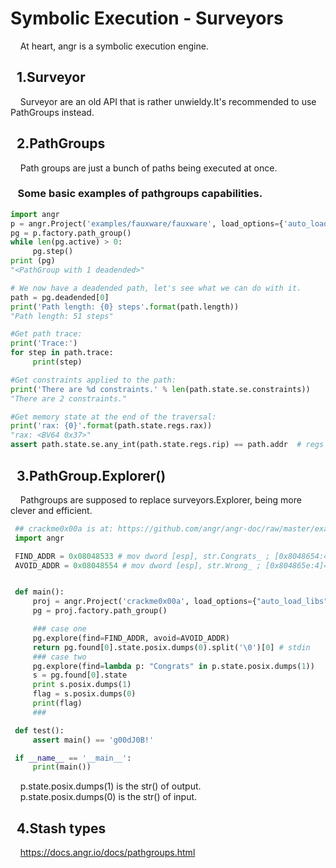 # Symbolic Execution - Surveyors
&nbsp;&nbsp;&nbsp;&nbsp;At heart, angr is a symbolic execution engine.

## &nbsp;&nbsp;1.Surveyor 
&nbsp;&nbsp;&nbsp;&nbsp;Surveyor are an old API that is rather unwieldy.It's recommended to use PathGroups instead.  
## &nbsp;&nbsp;2.PathGroups  
&nbsp;&nbsp;&nbsp;&nbsp;Path groups are just a bunch of paths being executed at once. 

### &nbsp;&nbsp; Some basic examples of pathgroups capabilities.    
 
   ```python
   import angr
   p = angr.Project('examples/fauxware/fauxware', load_options={'auto_load_libs': False})
   pg = p.factory.path_group()
   while len(pg.active) > 0:
        pg.step()
   print (pg)
   "<PathGroup with 1 deadended>"

   # We now have a deadended path, let's see what we can do with it.
   path = pg.deadended[0]
   print('Path length: {0} steps'.format(path.length))
   "Path length: 51 steps"

   #Get path trace:
   print('Trace:')
   for step in path.trace:
        print(step)

   #Get constraints applied to the path:
   print('There are %d constraints.' % len(path.state.se.constraints))
   "There are 2 constraints."   

   #Get memory state at the end of the traversal:
   print('rax: {0}'.format(path.state.regs.rax))
   "rax: <BV64 0x37>"
   assert path.state.se.any_int(path.state.regs.rip) == path.addr  # regs are BitVectors
   ```
## &nbsp;&nbsp;3.PathGroup.Explorer() 
&nbsp;&nbsp;&nbsp;&nbsp;Pathgroups are supposed to replace surveyors.Explorer, being more clever and efficient.   

   ``` python
    ## crackme0x00a is at: https://github.com/angr/angr-doc/raw/master/examples/CSCI-4968-MBE/challenges/crackme0x00a/crackme0x00a
    import angr

    FIND_ADDR = 0x08048533 # mov dword [esp], str.Congrats_ ; [0x8048654:4]=0x676e6f43 LEA str.Congrats_ ; "Congrats!" @ 0x8048654
    AVOID_ADDR = 0x08048554 # mov dword [esp], str.Wrong_ ; [0x804865e:4]=0x6e6f7257 LEA str.Wrong_ ; "Wrong!" @ 0x804865e


    def main():
        proj = angr.Project('crackme0x00a', load_options={"auto_load_libs": False})
        pg = proj.factory.path_group()

        ### case one
        pg.explore(find=FIND_ADDR, avoid=AVOID_ADDR)
        return pg.found[0].state.posix.dumps(0).split('\0')[0] # stdin
        ### case two
        pg.explore(find=lambda p: "Congrats" in p.state.posix.dumps(1))
        s = pg.found[0].state
        print s.posix.dumps(1)
        flag = s.posix.dumps(0)
        print(flag)
        ###

    def test():
        assert main() == 'g00dJ0B!'

    if __name__ == '__main__':
        print(main())  
   ```  
&nbsp;&nbsp;&nbsp;&nbsp;p.state.posix.dumps(1) is the str() of output.  
&nbsp;&nbsp;&nbsp;&nbsp;p.state.posix.dumps(0) is the str() of input.

## &nbsp;&nbsp;4.Stash types  
&nbsp;&nbsp;&nbsp;&nbsp;https://docs.angr.io/docs/pathgroups.html